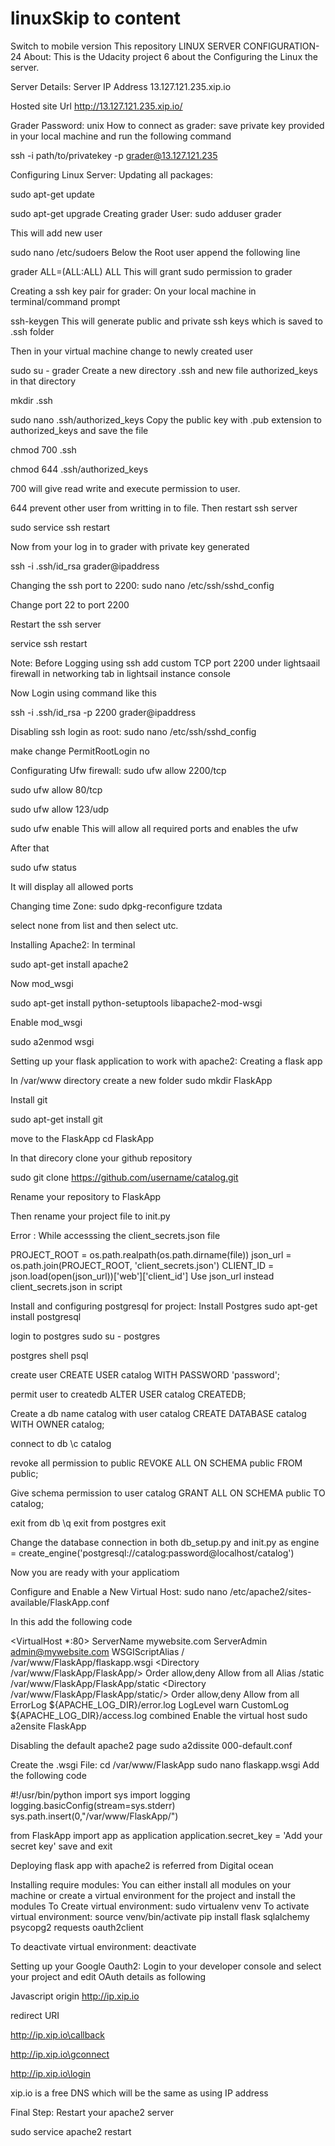 # linuxSkip to content
 Switch to mobile version
This repository
LINUX SERVER CONFIGURATION-24 About: This is the Udacity project 6 about the Configuring the Linux the server.

Server Details: Server IP Address 13.127.121.235.xip.io

Hosted site Url http://13.127.121.235.xip.io/

Grader Password: unix How to connect as grader: save private key provided in your local machine and run the following command

ssh -i path/to/privatekey -p grader@13.127.121.235

Configuring Linux Server: Updating all packages:

sudo apt-get update

sudo apt-get upgrade Creating grader User: sudo adduser grader

This will add new user

sudo nano /etc/sudoers Below the Root user append the following line

grader ALL=(ALL:ALL) ALL This will grant sudo permission to grader

Creating a ssh key pair for grader: On your local machine in terminal/command prompt

ssh-keygen This will generate public and private ssh keys which is saved to .ssh folder

Then in your virtual machine change to newly created user

sudo su - grader Create a new directory .ssh and new file authorized_keys in that directory

mkdir .ssh

sudo nano .ssh/authorized_keys Copy the public key with .pub extension to authorized_keys and save the file

chmod 700 .ssh

chmod 644 .ssh/authorized_keys

700 will give read write and execute permission to user.

644 prevent other user from writting in to file. Then restart ssh server

sudo service ssh restart

Now from your log in to grader with private key generated

ssh -i .ssh/id_rsa grader@ipaddress

Changing the ssh port to 2200: sudo nano /etc/ssh/sshd_config

Change port 22 to port 2200

Restart the ssh server

service ssh restart

Note: Before Logging using ssh add custom TCP port 2200 under lightsaail firewall in networking tab in lightsail instance console

Now Login using command like this

ssh -i .ssh/id_rsa -p 2200 grader@ipaddress

Disabling ssh login as root: sudo nano /etc/ssh/sshd_config

make change PermitRootLogin no

Configurating Ufw firewall: sudo ufw allow 2200/tcp

sudo ufw allow 80/tcp

sudo ufw allow 123/udp

sudo ufw enable This will allow all required ports and enables the ufw

After that

sudo ufw status

It will display all allowed ports

Changing time Zone: sudo dpkg-reconfigure tzdata

select none from list and then select utc.

Installing Apache2: In terminal

sudo apt-get install apache2

Now mod_wsgi

sudo apt-get install python-setuptools libapache2-mod-wsgi

Enable mod_wsgi

sudo a2enmod wsgi

Setting up your flask application to work with apache2: Creating a flask app

In /var/www directory create a new folder sudo mkdir FlaskApp

Install git

sudo apt-get install git

move to the FlaskApp cd FlaskApp

In that direcory clone your github repository

sudo git clone https://github.com/username/catalog.git

Rename your repository to FlaskApp

Then rename your project file to init.py

Error : While accesssing the client_secrets.json file

PROJECT_ROOT = os.path.realpath(os.path.dirname(file)) json_url = os.path.join(PROJECT_ROOT, 'client_secrets.json') CLIENT_ID = json.load(open(json_url))['web']['client_id'] Use json_url instead client_secrets.json in script

Install and configuring postgresql for project: Install Postgres sudo apt-get install postgresql

login to postgres sudo su - postgres

postgres shell psql

create user CREATE USER catalog WITH PASSWORD 'password';

permit user to createdb ALTER USER catalog CREATEDB;

Create a db name catalog with user catalog CREATE DATABASE catalog WITH OWNER catalog;

connect to db \c catalog

revoke all permission to public REVOKE ALL ON SCHEMA public FROM public;

Give schema permission to user catalog GRANT ALL ON SCHEMA public TO catalog;

exit from db \q exit from postgres exit

Change the database connection in both db_setup.py and init.py as engine = create_engine('postgresql://catalog:password@localhost/catalog')

Now you are ready with your applicatiom

Configure and Enable a New Virtual Host: sudo nano /etc/apache2/sites-available/FlaskApp.conf

In this add the following code

<VirtualHost *:80> ServerName mywebsite.com ServerAdmin admin@mywebsite.com WSGIScriptAlias / /var/www/FlaskApp/flaskapp.wsgi <Directory /var/www/FlaskApp/FlaskApp/> Order allow,deny Allow from all Alias /static /var/www/FlaskApp/FlaskApp/static <Directory /var/www/FlaskApp/FlaskApp/static/> Order allow,deny Allow from all ErrorLog ${APACHE_LOG_DIR}/error.log LogLevel warn CustomLog ${APACHE_LOG_DIR}/access.log combined Enable the virtual host sudo a2ensite FlaskApp

Disabling the default apache2 page sudo a2dissite 000-default.conf

Create the .wsgi File: cd /var/www/FlaskApp sudo nano flaskapp.wsgi Add the following code

#!/usr/bin/python import sys import logging logging.basicConfig(stream=sys.stderr) sys.path.insert(0,"/var/www/FlaskApp/")

from FlaskApp import app as application application.secret_key = 'Add your secret key' save and exit

Deploying flask app with apache2 is referred from Digital ocean

Installing require modules: You can either install all modules on your machine or create a virtual environment for the project and install the modules To Create virtual environment: sudo virtualenv venv To activate virtual environment: source venv/bin/activate pip install flask sqlalchemy psycopg2 requests oauth2client

To deactivate virtual environment: deactivate

Setting up your Google Oauth2: Login to your developer console and select your project and edit OAuth details as following

Javascript origin http://ip.xip.io

redirect URI

http://ip.xip.io\callback

http://ip.xip.io\gconnect

http://ip.xip.io\login

xip.io is a free DNS which will be the same as using IP address

Final Step: Restart your apache2 server

sudo service apache2 restart

